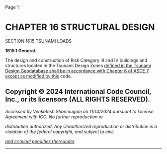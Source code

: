 Page 1:

# CHAPTER 16 STRUCTURAL DESIGN

 SECTION 1615
 TSUNAMI LOADS

**1615.1 General.**

The design and construction of Risk Category III and IV buildings and structures located in the Tsunami Design Zones
[defined in the Tsunami Design Geodatabase shall be in accordance with Chapter 6 of ASCE 7, except as modified by this](http://codes.iccsafe.org/#VACC2021P1_Ch35_PromASCE_SEI_RefStd7_16_with_Supplement_1)
code.


## Copyright © 2024 International Code Council, Inc., or its licensors (ALL RIGHTS RESERVED).

_Accessed by Venkatesh Shanmugam on 11/14/2024 pursuant to License Agreement with ICC. No further reproduction or_

_distribution authorized. Any Unauthorized reproduction or distribution is a violation of the federal copyright, and subject to civil_

_[and criminal penalties thereunder](http://codes.iccsafe.org/content/VACC2021P1/chapter-16-structural-design#VACC2021P1_Ch16_Sec1615)_


-----



